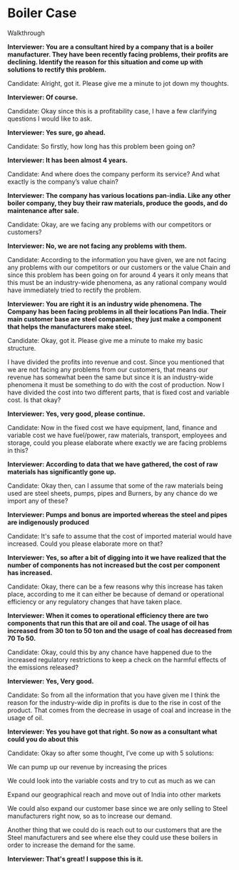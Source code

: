 # Boiler Case

Walkthrough

<!-- _ Company [Kearney](/)_ -->

**Interviewer: You are a consultant hired by a company that is a boiler manufacturer. They have been recently facing problems, their profits are declining. Identify the reason for this situation and come up with solutions to rectify this problem.**

Candidate: Alright, got it. Please give me a minute to jot down my thoughts.

**Interviewer: Of course.**

Candidate: Okay since this is a profitability case, I have a few clarifying questions I would like
to ask.

**Interviewer: Yes sure, go ahead.**

Candidate: So firstly, how long has this problem been going on?

**Interviewer: It has been almost 4 years.**

Candidate: And where does the company perform its service? And what exactly is the
company’s value chain?

**Interviewer: The company has various locations pan-india. Like any other boiler company, they buy their raw materials, produce the goods, and do maintenance after sale.**

Candidate: Okay, are we facing any problems with our competitors or customers?

**Interviewer: No, we are not facing any problems with them.**

Candidate: According to the information you have given, we are not facing any problems with our competitors or our customers or the value Chain and since this problem has been going on for around 4 years it only means that this must be an industry-wide phenomena, as any rational company would have immediately tried to rectify the problem.

**Interviewer: You are right it is an industry wide phenomena. The Company has been facing problems in all their locations Pan India. Their main customer base are steel companies; they just make a component that helps the manufacturers make steel.**

Candidate: Okay, got it. Please give me a minute to make my basic structure.

I have divided the profits into revenue and cost. Since you mentioned that we are not facing
any problems from our customers, that means our revenue has somewhat been the same but
since it is an industry-wide phenomena it must be something to do with the cost of production.
Now I have divided the cost into two different parts, that is fixed cost and variable cost. Is that
okay?

**Interviewer: Yes, very good, please continue.**

Candidate: Now in the fixed cost we have equipment, land, finance and variable cost we have fuel/power, raw materials, transport, employees and storage, could you please elaborate where exactly we are facing problems in this?

**Interviewer: According to data that we have gathered, the cost of raw materials has significantly gone up.**

Candidate: Okay then, can I assume that some of the raw materials being used are steel
sheets, pumps, pipes and Burners, by any chance do we import any of these?

**Interviewer: Pumps and bonus are imported whereas the steel and pipes are indigenously produced**

Candidate: It's safe to assume that the cost of imported material would have increased. Could you please elaborate more on that?

**Interviewer: Yes, so after a bit of digging into it we have realized that the number of components has not increased but the cost per component has increased.**

Candidate: Okay, there can be a few reasons why this increase has taken place, according to
me it can either be because of demand or operational efficiency or any regulatory changes
that have taken place.

**Interviewer: When it comes to operational efficiency there are two components that run this that are oil and coal. The usage of oil has increased from 30 ton to 50 ton and the usage of coal has decreased from 70 To 50.**

Candidate: Okay, could this by any chance have happened due to the increased regulatory restrictions to keep a check on the harmful effects of the emissions released?

**Interviewer: Yes, Very good.**

Candidate: So from all the information that you have given me I think the reason for the
industry-wide dip in profits is due to the rise in cost of the product. That comes from the
decrease in usage of coal and increase in the usage of oil.

**Interviewer: Yes you have got that right. So now as a consultant what could you do about this**

Candidate: Okay so after some thought, I’ve come up with 5 solutions:

We can pump up our revenue by increasing the prices

We could look into the variable costs and try to cut as much as we can

Expand our geographical reach and move out of India into other markets

We could also expand our customer base since we are only selling to Steel manufacturers
right now, so as to increase our demand.

Another thing that we could do is reach out to our customers that are the Steel
manufacturers and see where else they could use these boilers in order to increase the
demand for the same.

**Interviewer: That's great! I suppose this is it.**
